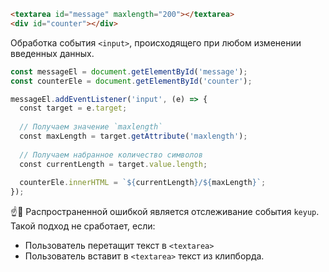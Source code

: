```html
<textarea id="message" maxlength="200"></textarea>
<div id="counter"></div>
```

Обработка события `<input>`, происходящего при любом изменении введенных данных.

```js
const messageEl = document.getElementById('message');
const counterEle = document.getElementById('counter');

messageEl.addEventListener('input', (e) => {
  const target = e.target;
  
  // Получаем значение `maxlength`
  const maxLength = target.getAttribute('maxlength');
  
  // Получаем набранное количество символов
  const currentLength = target.value.length;
  
  counterEle.innerHTML = `${currentLength}/${maxLength}`;
});
```

☝️🧐 Распространенной ошибкой является отслеживание события `keyup`. Такой подход не сработает, если:

- Пользователь перетащит текст в `<textarea>`
- Пользователь вставит в `<textarea>` текст из клипборда.
